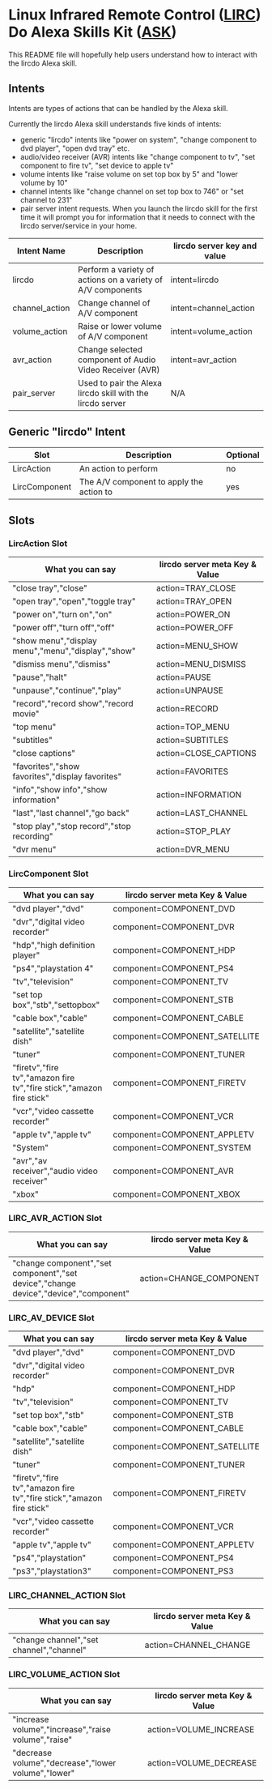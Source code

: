 # **L**inux **I**nfrared **R**emote **C**ontrol ([LIRC](http://www.lirc.org/)) **Do** **A**lexa **S**kills **K**it ([ASK](https://developer.amazon.com/alexa-skills-kit/start))

This README file will hopefully help users understand how to interact with the lircdo Alexa skill.

## Intents

Intents are types of actions that can be handled by the Alexa skill.

Currently the lircdo Alexa skill understands five kinds of intents: 
* generic "lircdo" intents like "power on system", "change component to dvd player", "open dvd tray" etc.
* audio/video receiver (AVR) intents like "change component to tv", "set component to fire tv", "set device to apple tv"
* volume intents like "raise volume on set top box by 5" and "lower volume by 10"
* channel intents like "change channel on set top box to 746" or "set channel to 231"
* pair server intent requests. When you launch the lircdo skill for the first time it will prompt you for information that it needs to connect with the lircdo server/service in your home. 

| Intent Name | Description | lircdo server key and value |
|-------------|-------------|------|
| lircdo | Perform a variety of actions on a variety of A/V components | intent=lircdo |
| channel_action | Change channel of A/V component | intent=channel_action |
| volume_action  | Raise or lower volume of A/V component | intent=volume_action |
| avr_action     | Change selected component of Audio Video Receiver (AVR) | intent=avr_action |
| pair_server    | Used to pair the Alexa lircdo skill with the lircdo server | N/A |
 
## Generic "lircdo" Intent

| Slot          |      Description      |  Optional |
|---------------|-------------|------|
| LircAction    |  An action to perform | no |
| LircComponent | The A/V component to apply the action to |  yes |


## Slots

### LircAction Slot

| What you can say | lircdo server meta Key & Value |
|-----|-----|
| "close tray","close"| action=TRAY_CLOSE |
| "open tray","open","toggle tray"| action=TRAY_OPEN |
| "power on","turn on","on"| action=POWER_ON |
| "power off","turn off","off"| action=POWER_OFF |
| "show menu","display menu","menu","display","show"| action=MENU_SHOW |
| "dismiss menu","dismiss"| action=MENU_DISMISS |
| "pause","halt"| action=PAUSE |
| "unpause","continue","play"| action=UNPAUSE |
| "record","record show","record movie"| action=RECORD |
| "top menu"| action=TOP_MENU |
| "subtitles"| action=SUBTITLES |
| "close captions"| action=CLOSE_CAPTIONS |
| "favorites","show favorites","display favorites"| action=FAVORITES |
| "info","show info","show information"| action=INFORMATION |
| "last","last channel","go back"| action=LAST_CHANNEL |
| "stop play","stop record","stop recording"| action=STOP_PLAY |
| "dvr menu"| action=DVR_MENU |

### LircComponent Slot

| What you can say | lircdo server meta Key & Value |
|-----|-----|
| "dvd player","dvd"| component=COMPONENT_DVD |
| "dvr","digital video recorder"| component=COMPONENT_DVR |
| "hdp","high definition player"| component=COMPONENT_HDP |
| "ps4","playstation 4"| component=COMPONENT_PS4 |
| "tv","television"| component=COMPONENT_TV |
| "set top box","stb","settopbox"| component=COMPONENT_STB |
| "cable box","cable"| component=COMPONENT_CABLE |
| "satellite","satellite dish"| component=COMPONENT_SATELLITE |
| "tuner"| component=COMPONENT_TUNER |
| "firetv","fire tv","amazon fire tv","fire stick","amazon fire stick"| component=COMPONENT_FIRETV |
| "vcr","video cassette recorder"| component=COMPONENT_VCR |
| "apple tv","apple tv"| component=COMPONENT_APPLETV |
| "System"| component=COMPONENT_SYSTEM |
| "avr","av receiver","audio video receiver"| component=COMPONENT_AVR |
| "xbox"| component=COMPONENT_XBOX |

### LIRC_AVR_ACTION Slot

| What you can say | lircdo server meta Key & Value |
|-----|-----|
| "change component","set component","set device","change device","device","component"| action=CHANGE_COMPONENT |

### LIRC_AV_DEVICE Slot

| What you can say | lircdo server meta Key & Value |
|-----|-----|
| "dvd player","dvd"| component=COMPONENT_DVD |
| "dvr","digital video recorder"| component=COMPONENT_DVR |
| "hdp"| component=COMPONENT_HDP |
| "tv","television"| component=COMPONENT_TV |
| "set top box","stb"| component=COMPONENT_STB |
| "cable box","cable"| component=COMPONENT_CABLE |
| "satellite","satellite dish"| component=COMPONENT_SATELLITE |
| "tuner"| component=COMPONENT_TUNER |
| "firetv","fire tv","amazon fire tv","fire stick","amazon fire stick"| component=COMPONENT_FIRETV |
| "vcr","video cassette recorder"| component=COMPONENT_VCR |
| "apple tv","apple tv"| component=COMPONENT_APPLETV |
| "ps4","playstation"| component=COMPONENT_PS4 |
| "ps3","playstation3"| component=COMPONENT_PS3 |

### LIRC_CHANNEL_ACTION Slot

| What you can say | lircdo server meta Key & Value |
|-----|-----|
| "change channel","set channel","channel"| action=CHANNEL_CHANGE |

### LIRC_VOLUME_ACTION Slot

| What you can say | lircdo server meta Key & Value |
|-----|-----|
| "increase volume","increase","raise volume","raise"| action=VOLUME_INCREASE |
| "decrease volume","decrease","lower volume","lower"| action=VOLUME_DECREASE |

